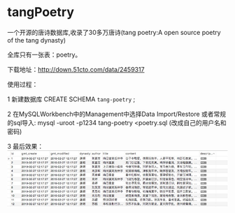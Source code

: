 # tangPoetry
一个开源的唐诗数据库,收录了30多万唐诗(tang poetry:A open source poetry of the tang dynasty)

全库只有一张表：poetry。

下载地址：http://down.51cto.com/data/2459317

使用过程：

1  新建数据库  CREATE SCHEMA `tang-poetry` ;

2  在MySQLWorkbench中的Management中选择Data Import/Restore 或者常规的sql导入: mysql -uroot -p1234 tang-poetry  <poetry.sql (改成自己的用户名和密码)

3  最后效果：
![poetry-images](images/data.jpg)

